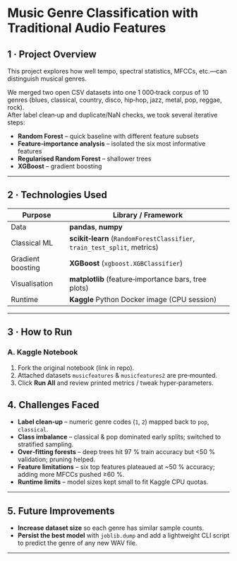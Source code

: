 # Music Genre Classification with Traditional Audio Features

## 1 · Project Overview
This project explores how well tempo, spectral statistics, MFCCs, etc.—can distinguish musical genres.

We merged two open CSV datasets into one 1 000‑track corpus of 10 genres (blues, classical, country, disco, hip‑hop, jazz, metal, pop, reggae, rock).  
After label clean‑up and duplicate/NaN checks, we took several iterative steps:

* **Random Forest** – quick baseline with different feature subsets  
* **Feature‑importance analysis** – isolated the six most informative features  
* **Regularised Random Forest** – shallower trees 
* **XGBoost** – gradient boosting

---

## 2 · Technologies Used

| Purpose | Library / Framework |
|---------|--------------------|
| Data | **pandas**, **numpy** |
| Classical ML | **scikit‑learn** (`RandomForestClassifier`, `train_test_split`, metrics) |
| Gradient boosting | **XGBoost** (`xgboost.XGBClassifier`) |
| Visualisation | **matplotlib** (feature‑importance bars, tree plots) |
| Runtime | **Kaggle** Python Docker image (CPU session) |

---

## 3 · How to Run

### A. Kaggle Notebook  
1. Fork the original notebook (link in repo).  
2. Attached datasets `musicfeatures` & `musicfeatures2` are pre‑mounted.  
3. Click **Run All** and review printed metrics / tweak hyper‑parameters.

## 4. Challenges Faced  
* **Label clean‑up** – numeric genre codes (`1`, `2`) mapped back to `pop`, `classical`.  
* **Class imbalance** – classical & pop dominated early splits; switched to stratified sampling.  
* **Over‑fitting forests** – deep trees hit 97 % train accuracy but <50 % validation; pruning helped.  
* **Feature limitations** – six top features plateaued at ~50 % accuracy; adding more MFCCs pushed ≥60 %.  
* **Runtime limits** – model sizes kept small to fit Kaggle CPU quotas.

---

## 5. Future Improvements  
* **Increase dataset size** so each genre has similar sample counts.  
* **Persist the best model** with `joblib.dump` and add a lightweight CLI script to predict the genre of any new WAV file.

---
